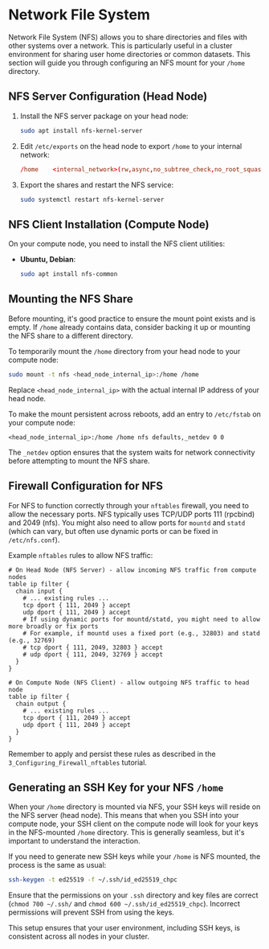 # Network File System

Network File System (NFS) allows you to share directories and files with other systems over a network. This is particularly useful in a cluster environment for sharing user home directories or common datasets. This section will guide you through configuring an NFS mount for your `/home` directory.

## NFS Server Configuration (Head Node)

1. Install the NFS server package on your head node:
    ```bash
    sudo apt install nfs-kernel-server
    ```

1. Edit `/etc/exports` on the head node to export `/home` to your internal network:

    ```conf
    /home    <internal_network>(rw,async,no_subtree_check,no_root_squash)
    ```

1. Export the shares and restart the NFS service:

    ```bash
    sudo systemctl restart nfs-kernel-server
    ```

## NFS Client Installation (Compute Node)

On your compute node, you need to install the NFS client utilities:


*   **Ubuntu, Debian**:
    ```bash
    sudo apt install nfs-common
    ```


## Mounting the NFS Share

Before mounting, it's good practice to ensure the mount point exists and is empty. If `/home` already contains data, consider backing it up or mounting the NFS share to a different directory.

To temporarily mount the `/home` directory from your head node to your compute node:

```bash
sudo mount -t nfs <head_node_internal_ip>:/home /home
```

Replace `<head_node_internal_ip>` with the actual internal IP address of your head node.

To make the mount persistent across reboots, add an entry to `/etc/fstab` on your compute node:

```fstab
<head_node_internal_ip>:/home /home nfs defaults,_netdev 0 0
```

The `_netdev` option ensures that the system waits for network connectivity before attempting to mount the NFS share.

## Firewall Configuration for NFS

For NFS to function correctly through your `nftables` firewall, you need to allow the necessary ports. NFS typically uses TCP/UDP ports 111 (rpcbind) and 2049 (nfs). You might also need to allow ports for `mountd` and `statd` (which can vary, but often use dynamic ports or can be fixed in `/etc/nfs.conf`).

Example `nftables` rules to allow NFS traffic:

```nftables
# On Head Node (NFS Server) - allow incoming NFS traffic from compute nodes
table ip filter {
  chain input {
    # ... existing rules ...
    tcp dport { 111, 2049 } accept
    udp dport { 111, 2049 } accept
    # If using dynamic ports for mountd/statd, you might need to allow more broadly or fix ports
    # For example, if mountd uses a fixed port (e.g., 32803) and statd (e.g., 32769)
    # tcp dport { 111, 2049, 32803 } accept
    # udp dport { 111, 2049, 32769 } accept
  }
}

# On Compute Node (NFS Client) - allow outgoing NFS traffic to head node
table ip filter {
  chain output {
    # ... existing rules ...
    tcp dport { 111, 2049 } accept
    udp dport { 111, 2049 } accept
  }
}
```

Remember to apply and persist these rules as described in the `3_Configuring_Firewall_nftables` tutorial.

## Generating an SSH Key for your NFS `/home`

When your `/home` directory is mounted via NFS, your SSH keys will reside on the NFS server (head node). This means that when you SSH into your compute node, your SSH client on the compute node will look for your keys in the NFS-mounted `/home` directory. This is generally seamless, but it's important to understand the interaction.

If you need to generate new SSH keys while your `/home` is NFS mounted, the process is the same as usual:

```bash
ssh-keygen -t ed25519 -f ~/.ssh/id_ed25519_chpc
```

Ensure that the permissions on your `.ssh` directory and key files are correct (`chmod 700 ~/.ssh/` and `chmod 600 ~/.ssh/id_ed25519_chpc`). Incorrect permissions will prevent SSH from using the keys.

This setup ensures that your user environment, including SSH keys, is consistent across all nodes in your cluster.